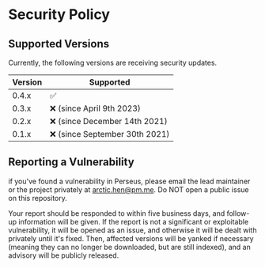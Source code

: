 # Security Policy

## Supported Versions

Currently, the following versions are receiving security updates.

| Version | Supported                      |
|---------|--------------------------------|
| 0.4.x   | :white_check_mark:             |
| 0.3.x   | ❌ (since April 9th 2023)      |
| 0.2.x   | ❌ (since December 14th 2021)  |
| 0.1.x   | ❌ (since September 30th 2021) |

## Reporting a Vulnerability

if you've found a vulnerability in Perseus, please email the lead maintainer or the project privately at [arctic.hen@pm.me](mailto:arctic.hen@pm.me). Do NOT open a public issue on this repository.

Your report should be responded to within five business days, and follow-up information will be given. If the report is not a significant or exploitable vulnerability, it will be opened as an issue, and otherwise it will be dealt with privately until it's fixed. Then, affected versions will be yanked if necessary (meaning they can no longer be downloaded, but are still indexed), and an advisory will be publicly released.

